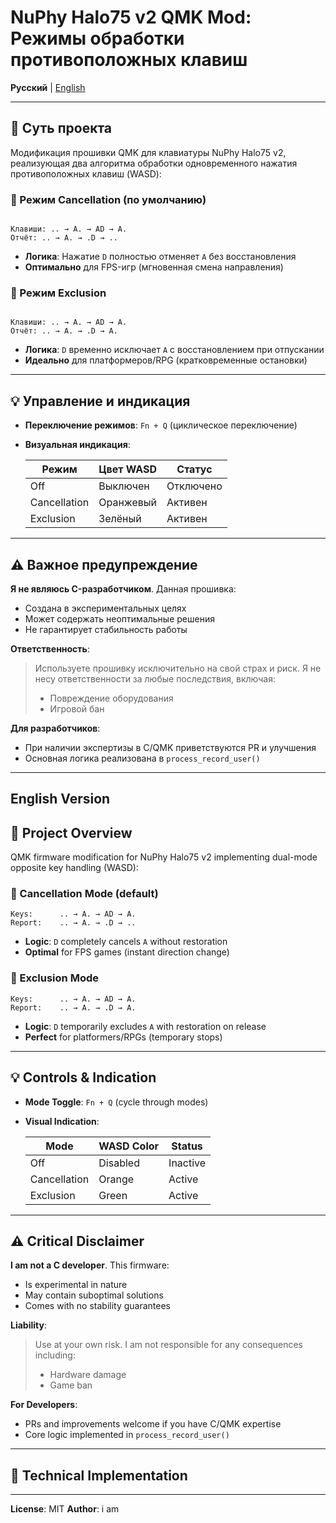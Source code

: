 # NuPhy Halo75 v2 QMK Mod: Режимы обработки противоположных клавиш

**Русский** | [English](#english-version)

---

## 🎯 Суть проекта

Модификация прошивки QMK для клавиатуры NuPhy Halo75 v2, реализующая два алгоритма обработки одновременного нажатия противоположных клавиш (WASD):

### 🔄 Режим Cancellation (по умолчанию)

```

Клавиши: .. → A. → AD → A.
Отчёт: .. → A. → .D → ..

```

-   **Логика**: Нажатие `D` полностью отменяет `A` без восстановления
-   **Оптимально** для FPS-игр (мгновенная смена направления)

### 🔄 Режим Exclusion

```

Клавиши: .. → A. → AD → A.
Отчёт: .. → A. → .D → A.

```

-   **Логика**: `D` временно исключает `A` с восстановлением при отпускании
-   **Идеально** для платформеров/RPG (кратковременные остановки)

---

## 💡 Управление и индикация

-   **Переключение режимов**: `Fn + Q` (циклическое переключение)
-   **Визуальная индикация**:

    | Режим        | Цвет WASD | Статус    |
    | ------------ | --------- | --------- |
    | Off          | Выключен  | Отключено |
    | Cancellation | Оранжевый | Активен   |
    | Exclusion    | Зелёный   | Активен   |

---

## ⚠️ Важное предупреждение

**Я не являюсь C-разработчиком**. Данная прошивка:

-   Создана в экспериментальных целях
-   Может содержать неоптимальные решения
-   Не гарантирует стабильность работы

**Ответственность**:

> Используете прошивку исключительно на свой страх и риск. Я не несу ответственности за любые последствия, включая:
>
> -   Повреждение оборудования
> -   Игровой бан

**Для разработчиков**:

-   При наличии экспертизы в C/QMK приветствуются PR и улучшения
-   Основная логика реализована в `process_record_user()`

---

## English Version

## 🎯 Project Overview

QMK firmware modification for NuPhy Halo75 v2 implementing dual-mode opposite key handling (WASD):

### 🔄 Cancellation Mode (default)

```
Keys:      .. → A. → AD → A.
Report:    .. → A. → .D → ..
```

-   **Logic**: `D` completely cancels `A` without restoration
-   **Optimal** for FPS games (instant direction change)

### 🔄 Exclusion Mode

```
Keys:      .. → A. → AD → A.
Report:    .. → A. → .D → A.
```

-   **Logic**: `D` temporarily excludes `A` with restoration on release
-   **Perfect** for platformers/RPGs (temporary stops)

---

## 💡 Controls & Indication

-   **Mode Toggle**: `Fn + Q` (cycle through modes)
-   **Visual Indication**:

    | Mode         | WASD Color | Status   |
    | ------------ | ---------- | -------- |
    | Off          | Disabled   | Inactive |
    | Cancellation | Orange     | Active   |
    | Exclusion    | Green      | Active   |

---

## ⚠️ Critical Disclaimer

**I am not a C developer**. This firmware:

-   Is experimental in nature
-   May contain suboptimal solutions
-   Comes with no stability guarantees

**Liability**:

> Use at your own risk. I am not responsible for any consequences including:
>
> -   Hardware damage
> -   Game ban

**For Developers**:

-   PRs and improvements welcome if you have C/QMK expertise
-   Core logic implemented in `process_record_user()`

---

## 🧩 Technical Implementation

---

**License**: MIT
**Author**: i am

```

```
